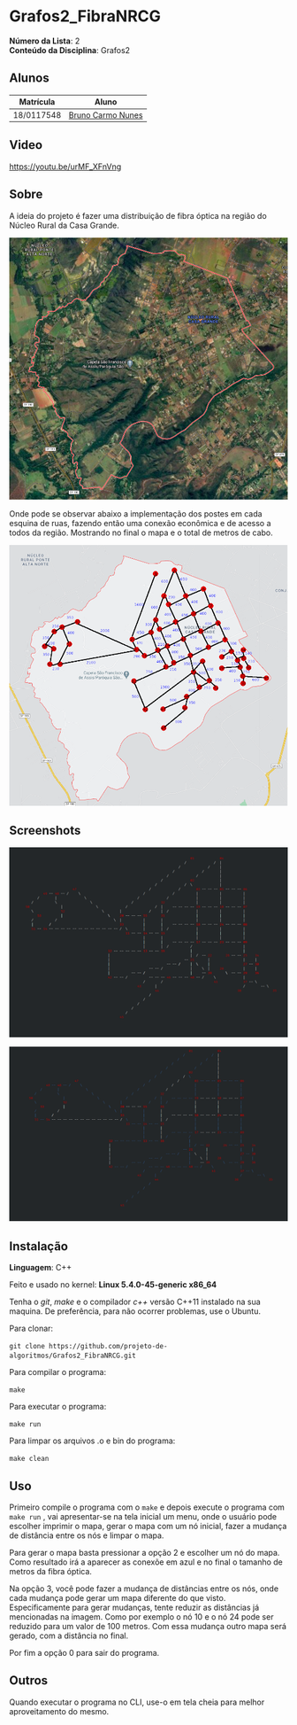 
# Grafos2_FibraNRCG

**Número da Lista**: 2<br>
**Conteúdo da Disciplina**: Grafos2<br>

## Alunos
|Matrícula | Aluno |
| -- | -- |
| 18/0117548  |  [Bruno Carmo Nunes](https://github.com/brunocmo) |

## Video

https://youtu.be/urMF_XFnVng

## Sobre
A ideia do projeto é fazer uma distribuição de fibra óptica na região do Núcleo Rural da Casa Grande.

![mapa1](docs/mapa1.png)

Onde pode se observar abaixo a implementação dos postes em cada esquina de ruas, fazendo então uma conexão econômica e de acesso a todos da região.
Mostrando no final o mapa e o total de metros de cabo.

![mapa2number](docs/mapa2number.png)

## Screenshots

![mapaCLIvazio](docs/mapaCLIvazio.png)

![mapaCLIpreenchido](docs/mapaCLIpreenchido.png)


## Instalação
**Linguagem**: C++<br>

Feito e usado no kernel: **Linux 5.4.0-45-generic x86_64**

Tenha o *git*, *make* e o compilador *c++* versão C++11 instalado na sua maquina.
De preferência, para não ocorrer problemas, use o Ubuntu.

Para clonar:

`git clone https://github.com/projeto-de-algoritmos/Grafos2_FibraNRCG.git`

Para compilar o programa:

`make`

Para executar o programa:

`make run`

Para limpar os arquivos .o e bin do programa:

`make clean`

## Uso
Primeiro compile o programa com o `make` e depois execute o programa com `make run` , vai apresentar-se na tela inicial um menu, onde o usuário pode escolher imprimir o mapa, gerar o mapa com um nó inicial, fazer a mudança de distância entre os nós e limpar o mapa.

Para gerar o mapa basta pressionar a opção 2 e escolher um nó do mapa. Como resultado irá a aparecer as conexõe em azul e no final o tamanho de metros da fibra óptica.

Na opção 3, você pode fazer a mudança de distâncias entre os nós, onde cada mudança pode gerar um mapa diferente do que visto. Especificamente para gerar mudanças, tente reduzir as distâncias já mencionadas na imagem. Como por exemplo o nó 10 e o nó 24 pode ser reduzido para um valor de 100 metros. Com essa mudança outro mapa será gerado, com a distância no final.

Por fim a opção 0 para sair do programa.

## Outros
Quando executar o programa no CLI, use-o em tela cheia para melhor aproveitamento do mesmo.

